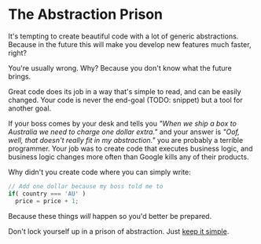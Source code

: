 # The Abstraction Prison

It's tempting to create beautiful code with a lot of generic abstractions. Because in the future this will make you develop new features much faster, right?

You're usually wrong. Why? Because you don't know what the future brings.

Great code does its job in a way that's simple to read, and can be easily changed. Your code is never the end-goal (TODO: snippet) but a tool for another goal.

If your boss comes by your desk and tells you _"When we ship a box to Australia we need to charge one dollar extra."_ and your answer is _"Oof, well, that doesn't really fit in my abstraction."_ you are probably a terrible programmer. Your job was to create code that executes business logic, and business logic changes more often than Google kills any of their products.

Why didn't you create code where you can simply write:

```javascript
// Add one dollar because my boss told me to
if( country === 'AU' )
  price = price + 1;
```

Because these things _will_ happen so you'd better be prepared.

Don't lock yourself up in a prison of abstraction. Just [keep it simple](keep-it-simple.md).
